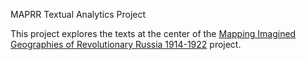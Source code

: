 MAPRR Textual Analytics Project

This project explores the texts at the center of the [Mapping Imagined Geographies of Revolutionary Russia 1914-1922](https://mpgrr.herokuapp.com/home) project.
